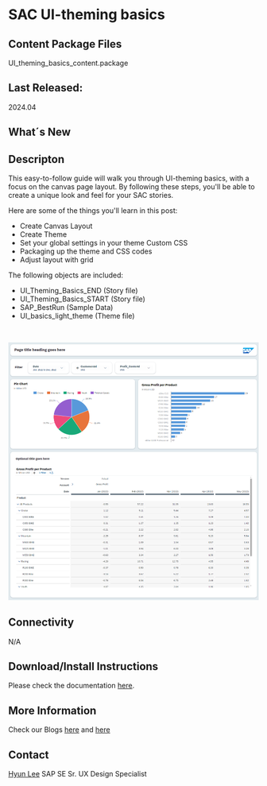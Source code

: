 # SAC UI-theming basics


## Content Package Files
UI_theming_basics_content.package

## Last Released:
2024.04

## What´s New

## Descripton
This easy-to-follow guide will walk you through UI-theming basics, with a focus on the canvas page layout. By following these steps, you'll be able to create a unique look and feel for your SAC stories.

Here are some of the things you'll learn in this post:
 <ul> 
  <li>Create Canvas Layout</li>
  <li>Create Theme</li>
  <li>Set your global settings in your theme Custom CSS</li>
  <li>Packaging up the theme and CSS codes</li>
  <li>Adjust layout with grid</li>
</ul>
The following objects are included:
<ul> 
  <li>UI_Theming_Basics_END (Story file)</li>
  <li>UI_Theming_Basics_START (Story file)</li>
  <li>SAP_BestRun (Sample Data)</li>
  <li>UI_basics_light_theme (Theme file)</li>
</ul>
<br>

![SAC UI Theming Basics](SAC_UI_Theming_Basics.png)

## Connectivity
N/A

## Download/Install Instructions
Please check the documentation [here](https://help.sap.com/docs/SAP_ANALYTICS_CLOUD/42093f14b43c485fbe3adbbe81eff6c8/603e26204ce14bd8b5f9729a8123636f.html).

## More Information
Check our Blogs [here](https://community.sap.com/t5/c-khhcw49343/SAP+Analytics+Cloud/pd-p/67838200100800006884) and [here](https://community.sap.com/t5/c-khhcw49343/Data+and+Analytics/pd-p/87817424-f4e7-46f2-af14-88bf0f4ba034)

## Contact
[Hyun Lee](mailto:hyun.lee@sap.com)
SAP SE
Sr. UX Design Specialist

